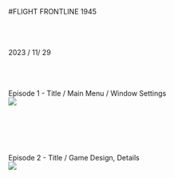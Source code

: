 #FLIGHT FRONTLINE 1945
</br></br></br></br>

2023 / 11/ 29 
</br></br></br></br>




Episode 1 - Title / Main Menu / Window Settings
</br>
<img src="https://github.com/opeak123/C-Console-game/blob/main/Flight%20Front%20Line%201945.png?raw=true">



</br></br></br></br>



Episode 2 - Title / Game Design, Details
</br>
<img src ="https://github.com/opeak123/C-Console-game/blob/main/Main%20Menu%201945.png?raw=true">
